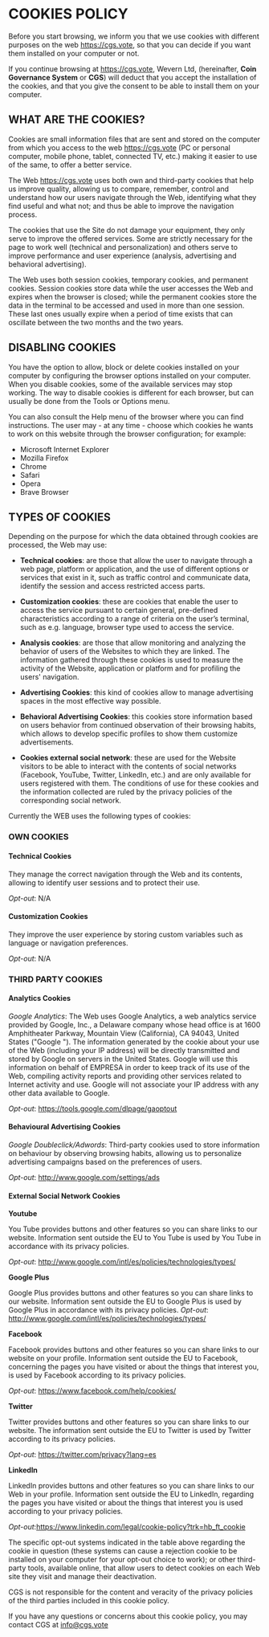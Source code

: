 # COOKIES POLICY

Before you start browsing, we inform you that we use cookies with different purposes on the web https://cgs.vote, so that you can decide if you want them installed on your computer or not.

If you continue browsing at https://cgs.vote, Wevern Ltd, (hereinafter, **Coin Governance System** or **CGS**) will deduct that you accept the installation of the cookies, and that you give the consent to be able to install them on your computer.

## WHAT ARE THE COOKIES?

Cookies are small information files that are sent and stored on the computer from which you access to the web https://cgs.vote (PC or personal computer, mobile phone, tablet, connected TV, etc.) making it easier to use of the same, to offer a better service.

The Web https://cgs.vote uses both own and third-party cookies that help us improve quality, allowing us to compare, remember, control and understand how our users navigate through the Web, identifying what they find useful and what not; and thus be able to improve the navigation process.

The cookies that use the Site do not damage your equipment, they only serve to improve the offered services. Some are strictly necessary for the page to work well (technical and personalization) and others serve to improve performance and user experience (analysis, advertising and behavioral advertising).

The Web uses both session cookies, temporary cookies, and permanent cookies. Session cookies store data while the user accesses the Web and expires when the browser is closed; while the permanent cookies store the data in the terminal to be accessed and used in more than one session. These last ones usually expire when a period of time exists that can oscillate between the two months and the two years.

## DISABLING COOKIES

You have the option to allow, block or delete cookies installed on your computer by configuring the browser options installed on your computer. When you disable cookies, some of the available services may stop working. The way to disable cookies is different for each browser, but can usually be done from the Tools or Options menu.

You can also consult the Help menu of the browser where you can find instructions. The user may - at any time - choose which cookies he wants to work on this website through the browser configuration; for example:

* Microsoft Internet Explorer
* Mozilla Firefox
* Chrome
* Safari
* Opera
* Brave Browser

## TYPES OF COOKIES

Depending on the purpose for which the data obtained through cookies are processed, the Web may use:

* **Technical cookies**: are those that allow the user to navigate through a web page, platform or application, and the use of different options or services that exist in it, such as traffic control and communicate data, identify the session and access restricted access parts.

* **Customization cookies**: these are cookies that enable the user to access the service pursuant to certain general, pre-defined characteristics according to a range of criteria on the user’s terminal, such as e.g. language, browser type used to access the service.

* **Analysis cookies**: are those that allow monitoring and analyzing the behavior of users of the Websites to which they are linked. The information gathered through these cookies is used to measure the activity of the Website, application or platform and for profiling the users' navigation.

* **Advertising Cookies**: this kind of cookies allow to manage advertising spaces in the most effective way possible.

* **Behavioral Advertising Cookies**: this cookies store information based on users behavior from continued observation of their browsing habits, which allows to develop specific profiles to show them customize advertisements.

* **Cookies external social network**: these are used for the Website visitors to be able to interact with the contents of social networks (Facebook, YouTube, Twitter, LinkedIn, etc.) and are only available for users registered with them. The conditions of use for these cookies and the information collected are ruled by the privacy policies of the corresponding social network.

Currently the WEB uses the following types of cookies:

### OWN COOKIES

#### Technical Cookies

They manage the correct navigation through the Web and its contents, allowing to identify user sessions and to protect their use.

*Opt-out*: N/A

#### Customization Cookies

They improve the user experience by storing custom variables such as language or navigation preferences.

*Opt-out*: N/A

### THIRD PARTY COOKIES

#### Analytics Cookies 

*Google Analytics*: The Web uses Google Analytics, a web analytics service provided by Google, Inc., a Delaware company whose head office is at 1600 Amphitheater Parkway, Mountain View (California), CA 94043, United States ("Google "). The information generated by the cookie about your use of the Web (including your IP address) will be directly transmitted and stored by Google on servers in the United States. Google will use this information on behalf of EMPRESA in order to keep track of its use of the Web, compiling activity reports and providing other services related to Internet activity and use. Google will not associate your IP address with any other data available to Google.

*Opt-out*: https://tools.google.com/dlpage/gaoptout


#### Behavioural Advertising Cookies

*Google Doubleclick/Adwords*: Third-party cookies used to store information on behaviour by observing browsing habits, allowing us to personalize advertising campaigns based on the preferences of users.

*Opt-out*: http://www.google.com/settings/ads

#### External Social Network Cookies

**Youtube**

You Tube provides buttons and other features so you can share links to our website. Information sent outside the EU to You Tube is used by You Tube in accordance with its privacy policies.

*Opt-out*: http://www.google.com/intl/es/policies/technologies/types/

**Google Plus**

Google Plus provides buttons and other features so you can share links to our website. Information sent outside the EU to Google Plus is used by Google Plus in accordance with its privacy policies.
*Opt-out*: http://www.google.com/intl/es/policies/technologies/types/

**Facebook**

Facebook provides buttons and other features so you can share links to our website on your profile. Information sent outside the EU to Facebook, concerning the pages you have visited or about the things that interest you, is used by Facebook according to its privacy policies.

*Opt-out*: https://www.facebook.com/help/cookies/

**Twitter**

Twitter provides buttons and other features so you can share links to our website. The information sent outside the EU to Twitter is used by Twitter according to its privacy policies.

*Opt-out*: https://twitter.com/privacy?lang=es

**LinkedIn**

LinkedIn provides buttons and other features so you can share links to our Web in your profile. Information sent outside the EU to LinkedIn, regarding the pages you have visited or about the things that interest you is used according to your privacy policies.

*Opt-out*:https://www.linkedin.com/legal/cookie-policy?trk=hb_ft_cookie

The specific opt-out systems indicated in the table above regarding the cookie in question (these systems can cause a rejection cookie to be installed on your computer for your opt-out choice to work); or other third-party tools, available online, that allow users to detect cookies on each Web site they visit and manage their deactivation.

CGS is not responsible for the content and veracity of the privacy policies of the third parties included in this cookie policy.

If you have any questions or concerns about this cookie policy, you may contact CGS at info@cgs.vote
